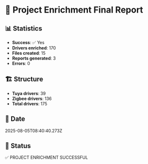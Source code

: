 # 🚀 Project Enrichment Final Report

## 📊 Statistics
- **Success**: ✅ Yes
- **Drivers enriched**: 170
- **Files created**: 15
- **Reports generated**: 3
- **Errors**: 0

## 🏗️ Structure
- **Tuya drivers**: 39
- **Zigbee drivers**: 136
- **Total drivers**: 175

## 📅 Date
2025-08-05T08:40:40.273Z

## 🎯 Status
✅ PROJECT ENRICHMENT SUCCESSFUL
